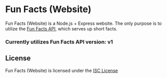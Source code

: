 # Fun Facts (Website)

Fun Facts (Website) is a Node.js + Express website. The only purpose is to utilize the [Fun Facts API](https://github.com/NathanHeffley/FunFactsAPI), which serves up short facts.

### Currently utilizes Fun Facts API version: v1

## License

Fun Facts (Website) is licensed under the [ISC License](https://opensource.org/licenses/ISC)
